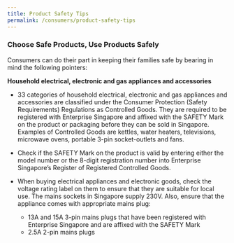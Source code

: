 ```yaml
---
title: Product Safety Tips
permalink: /consumers/product-safety-tips
---
```

### Choose Safe Products, Use Products Safely
Consumers can do their part in keeping their families safe by bearing in mind the following pointers:

**Household electrical, electronic and gas appliances and accessories**

- 33 categories of household electrical, electronic and gas appliances and accessories are classified under the Consumer Protection (Safety Requirements) Regulations as Controlled Goods. They are required to be registered with Enterprise Singapore and affixed with the SAFETY Mark on the product or packaging before they can be sold in Singapore. Examples of Controlled Goods are kettles, water heaters, televisions, microwave ovens, portable 3-pin socket-outlets and fans.

- Check if the SAFETY Mark on the product is valid by entering either the model number or the 8-digit registration number into Enterprise Singapore’s Register of Registered Controlled Goods.

- When buying electrical appliances and electronic goods, check the voltage rating label on them to ensure that they are suitable for local use. The mains sockets in Singapore supply 230V. Also, ensure that the appliance comes with appropriate mains plug:
  - 13A and 15A 3-pin mains plugs that have been registered with Enterprise Singapore and are affixed with the SAFETY Mark
  - 2.5A 2-pin mains plugs
